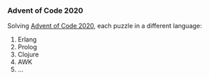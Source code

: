 ### Advent of Code 2020

Solving [Advent of Code 2020](https://adventofcode.com/2020/), each puzzle in a different language:

 1. Erlang
 2. Prolog
 3. Clojure
 4. AWK
 5. ...